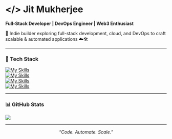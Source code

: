 # </> Jit Mukherjee
**Full-Stack Developer | DevOps Engineer | Web3 Enthusiast**

<p align="left">
  👋 Indie builder exploring full-stack development, cloud, and DevOps to craft scalable & automated applications ☁️🛠️  
</p>

---

### 🧰 Tech Stack
[![My Skills](https://skillicons.dev/icons?i=js,ts,html,css,java,go,rust,bash,solidity)](https://skillicons.dev)  
[![My Skills](https://skillicons.dev/icons?i=react,nextjs,redux,vite,flutter,tailwind,express,nestjs,prisma)](https://skillicons.dev)  
[![My Skills](https://skillicons.dev/icons?i=aws,docker,kubernetes,githubactions,gitlab,grafana,kafka,postgres,mongodb)](https://skillicons.dev)  
[![My Skills](https://skillicons.dev/icons?i=arch,vscode,vim,postman,firebase,mysql,bun,git,github)](https://skillicons.dev)  

---

### 📊 GitHub Stats
<div >

![](https://github-readme-stats.vercel.app/api?username=codesbyjit&theme=tokyonight&show_icons=true&hide_border=true&count_private=true)  
<!-- ![](https://github-readme-stats.vercel.app/api/top-langs/?username=codesbyjit&layout=donut&hide_border=true&langs_count=10&theme=tokyonight) -->

</div>

---

<p align="center">
  <i>“Code. Automate. Scale.”</i>
</p>
